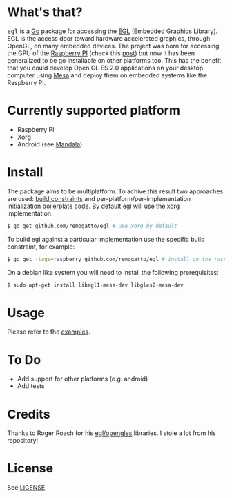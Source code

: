 # What's that?

<tt>egl</tt> is a [Go](http://golang.org) package for accessing the
[EGL](http://en.wikipedia.org/wiki/EGL_\(OpenGL\)) (Embedded Graphics
Library). EGL is the access door toward hardware accelerated graphics,
through OpenGL, on many embedded devices. The project was born for
accessing the GPU of the [Raspberry PI](http://raspberrypi.org) (check
this
[post](https://plus.google.com/u/0/100271912081202470197/posts/LQVYfrj49qA))
but now it has been generalized to be go installable on other
platforms too. This has the benefit that you could develop Open GL ES
2.0 applications on your desktop computer using
[Mesa](http://www.mesa3d.org/egl.html) and deploy them on embedded
systems like the Raspberry PI.

# Currently supported platform

* Raspberry PI
* Xorg
* Android (see [Mandala](https://github.com/remogatto/mandala))

# Install

The package aims to be multiplatform. To achive this result two
approaches are used: [build
constraints](http://golang.org/pkg/go/build) and
per-platform/per-implementation initialization [boilerplate
code](platform/). By default egl will use the xorg implementation.

~~~bash
$ go get github.com/remogatto/egl # use xorg by default
~~~

To build egl against a particular implementation use the specific
build constraint, for example:

~~~bash
$ go get -tags=raspberry github.com/remogatto/egl # install on the raspberry
~~~

On a debian like system you will need to install the following prerequisites:

~~~bash
$ sudo apt-get install libegl1-mesa-dev libgles2-mesa-dev
~~~

# Usage

Please refer to the
[examples](https://github.com/remogatto/egl-examples/).

# To Do

* Add support for other platforms (e.g. android)
* Add tests

# Credits

Thanks to Roger Roach for his
[egl/opengles](https://github.com/mortdeus/egles) libraries. I stole a
lot from his repository!

# License

See [LICENSE](LICENSE)
